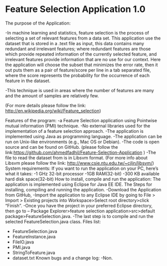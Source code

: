 Feature Selection Application 1.0
==============================
The purpose of the Application:  

-In machine learning and statistics, feature selection is the process of selecting a set of relevant features from a data set. This application use the dataset that is stored in a .text file as input, this data contains many redundant and irrelevant features; where redundant features are those which provide repeated information of the currently selected feature, and irrelevant features provide information that are no use for our context. Here the application will choose the subset that minimizes the error rate, then it out puts them as a pair of feature/score per line in a tab separated file, where the score represents the probability for the occurrence of each feature in the dataset.  

-This technique is used in areas where the number of features are many and the amount of samples are relatively few.  

(For more details please follow the link: http://en.wikipedia.org/wiki/Feature_selection)  

Features of the program:
-a Feature Selection application using Pointwise mutual information (PMI) technique.
-No external libraries used for the implementation of a feature selection approach.
-The application is implemented using Java as programming language.
-The application can be run on Unix-like environments (e.g., Mac OS or Debian).
-The code is open source and can be found on GitHub.
(please follow the link:https://github.com/ahmedfadhil/Feature-Selection-Application ) 
-The file to read the dataset from is in Libsvm format. 
(For more info about Libsvm please follow the link: http://www.csie.ntu.edu.tw/~cjlin/libsvm/)
System requirements:
If you want to run the application on your PC, here’s what it takes:
-1 GHz 32-bit processor
-1GB RAM(32-bit)
-300 KB available hard disk space(32-bit)
How to install, compile and run the application:
The application is implemented using Eclipse for Java EE IDE.
The Steps for installing, compiling and running the application.
-Download the Application from GitHub,
-Import the application to any Eclipse IDE by going to File > Import > Existing projects into Workspace>Select root directory>click “Finish”.
-Once you have the project in your preferred Eclipse directory, then go to – Package Explorer>feature selection application>src>default package>FeatureSelection.java.
-The last step is to compile and run the selected FeatureSelection.java class.
 Files list:
- FeatureSelection.java
- FeatureInstance.java
- FileIO.java
- PMI.java
- StringToFeature.java
- dataset.txt
Known bugs and a change log:
-Non.
